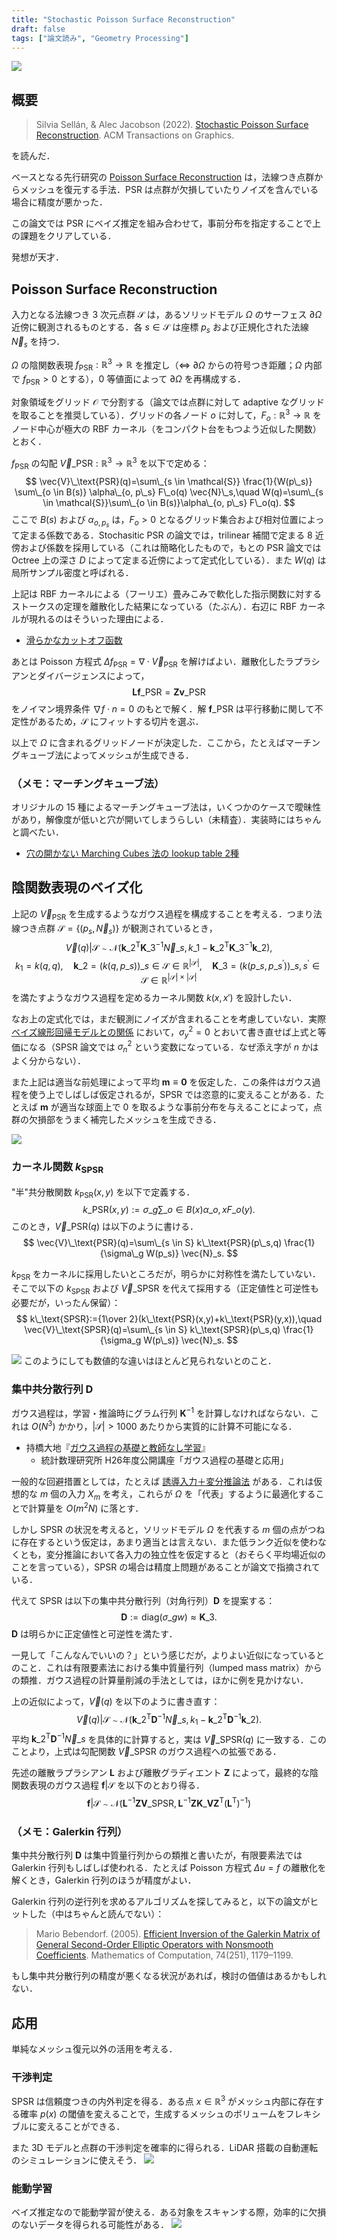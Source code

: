 ```yaml
---
title: "Stochastic Poisson Surface Reconstruction"
draft: false
tags: ["論文読み", "Geometry Processing"]
---
```

![](00.png#center)

## 概要
> Silvia Sellán, & Alec Jacobson (2022). [Stochastic Poisson Surface Reconstruction](https://www.dgp.toronto.edu/projects/stochastic-psr/). ACM Transactions on Graphics.

を読んだ．

ベースとなる先行研究の [Poisson Surface Reconstruction](https://hhoppe.com/proj/poissonrecon/) は，法線つき点群からメッシュを復元する手法．PSR は点群が欠損していたりノイズを含んでいる場合に精度が悪かった．

この論文では PSR にベイズ推定を組み合わせて，事前分布を指定することで上の課題をクリアしている．

発想が天才．

## Poisson Surface Reconstruction
入力となる法線つき 3 次元点群 $\mathcal{S}$ は，あるソリッドモデル $\Omega$ のサーフェス $\partial\Omega$ 近傍に観測されるものとする．各 $s\in\mathcal{S}$ は座標 $p_s$ および正規化された法線 $\vec{N}_s$ を持つ．

$\Omega$ の陰関数表現 $f_\text{PSR}:\mathbb{R}^3\rightarrow\mathbb{R}$ を推定し（⇔ $\partial\Omega$ からの符号つき距離；$\Omega$ 内部で $f_\text{PSR}>0$ とする），$0$ 等値面によって $\partial\Omega$ を再構成する．

対象領域をグリッド $\mathcal{O}$ で分割する（論文では点群に対して adaptive なグリッドを取ることを推奨している）．グリッドの各ノード $o$ に対して，$F_o:\mathbb{R}^3\rightarrow\mathbb{R}$ をノード中心が極大の RBF カーネル（をコンパクト台をもつよう近似した関数）とおく．

$f_\text{PSR}$ の勾配 $\vec{V}\_\text{PSR}:\mathbb{R}^3\rightarrow\mathbb{R}^3$ を以下で定める：
$$
\vec{V}\_\text{PSR}(q)=\sum\_{s \in \mathcal{S}} \frac{1}{W(p\_s)} \sum\_{o \in B(s)} \alpha\_{o, p\_s} F\_o(q) \vec{N}\_s,\quad W(q)=\sum\_{s \in \mathcal{S}}\sum\_{o \in B(s)}\alpha\_{o, p\_s} F\_o(q).
$$
ここで $B(s)$ および $\alpha_{o, p_s}$ は，$F_o>0$ となるグリッド集合および相対位置によって定まる係数である．Stochasitic PSR の論文では，trilinear 補間で定まる 8 近傍および係数を採用している（これは簡略化したもので，もとの PSR 論文では Octree 上の深さ $D$ によって定まる近傍によって定式化している）．また $W(q)$ は局所サンプル密度と呼ばれる．

上記は RBF カーネルによる（フーリエ）畳みこみで軟化した指示関数に対するストークスの定理を離散化した結果になっている（たぶん）．右辺に RBF カーネルが現れるのはそういった理由による．
- [滑らかなカットオフ函数](https://ja.wikipedia.org/wiki/%E8%BB%9F%E5%8C%96%E5%AD%90#%E6%BB%91%E3%82%89%E3%81%8B%E3%81%AA%E3%82%AB%E3%83%83%E3%83%88%E3%82%AA%E3%83%95%E5%87%BD%E6%95%B0)

あとは Poisson 方程式 $\Delta f_\text{PSR}=\nabla\cdot\vec{V}_\text{PSR}$ を解けばよい．離散化したラプラシアンとダイバージェンスによって，
$$
\mathbf{Lf}\_\text{PSR}=\mathbf{Zv}\_\text{PSR}
$$
をノイマン境界条件 $\nabla f\cdot n=0$ のもとで解く．解 $\mathbf{f}\_\text{PSR}$ は平行移動に関して不定性があるため，$\mathcal{S}$ にフィットする切片を選ぶ．

以上で $\Omega$ に含まれるグリッドノードが決定した．ここから，たとえばマーチングキューブ法によってメッシュが生成できる．

### （メモ：マーチングキューブ法）
オリジナルの 15 種によるマーチングキューブ法は，いくつかのケースで曖昧性があり，解像度が低いと穴が開いてしまうらしい（未精査）．実装時にはちゃんと調べたい．
- [穴の開かない Marching Cubes 法の lookup table 2種](https://blog.oimo.io/2022/06/11/mc-tables/)

## 陰関数表現のベイズ化

上記の $\vec{V}_\text{PSR}$ を生成するようなガウス過程を構成することを考える．つまり法線つき点群 $\mathcal{S}=\{(p_s,\vec{N}_s)\}$ が観測されているとき，
$$
\vec{V}(q)|\mathcal{S} \sim \mathcal{N}(\mathbf{k}\_2^\mathsf{T} \mathbf{K}\_3^{-1} \vec{N}\_s, k\_1-\mathbf{k}\_2^\mathsf{T} \mathbf{K}\_3^{-1} \mathbf{k}\_2), 
$$
$$
k_1=k(q, q), \quad \mathbf{k}\_2=(k(q, p\_s))\_{s \in \mathcal{S}} \in \mathbb{R}^{|\mathcal{S}|}, \quad \mathbf{K}\_3=(k(p\_s, p\_{s^{\prime}}))\_{s, s^{\prime} \in \mathcal{S}} \in \mathbb{R}^{|\mathcal{S}| \times|\mathcal{S}|}
$$
を満たすようなガウス過程を定めるカーネル関数 $k(x,x')$ を設計したい．

なお上の定式化では，まだ観測にノイズが含まれることを考慮していない．実際 [ベイズ線形回帰モデルとの関係]() において，$\sigma^2_y=0$ とおいて書き直せば上式と等価になる（SPSR 論文では $\sigma^2_n$ という変数になっている．なぜ添え字が $n$ かはよく分からない）．

また上記は適当な前処理によって平均 $\mathbf{m}\equiv\mathbf{0}$ を仮定した．この条件はガウス過程を使う上でしばしば仮定されるが，SPSR では恣意的に変えることがある．たとえば $\mathbf{m}$ が適当な球面上で $0$ を取るような事前分布を与えることによって，点群の欠損部をうまく補完したメッシュを生成できる．

![](01.png#center)

### カーネル関数 $k_\text{SPSR}$
"半"共分散関数 $k_\text{PSR}(x,y)$ を以下で定義する．
$$
k\_\text{PSR}(x,y):=\sigma\_g\sum\_{o\in B(x)}\alpha\_{o,x} F\_o(y).
$$
このとき，$\vec{V}\_\text{PSR}(q)$ は以下のように書ける．
$$
\vec{V}\_\text{PSR}(q)=\sum\_{s \in S} k\_\text{PSR}(p\_s,q) \frac{1}{\sigma\_g W(p_s)} \vec{N}_s.
$$

$k_\text{PSR}$ をカーネルに採用したいところだが，明らかに対称性を満たしていない．そこで以下の $k_\text{SPSR}$ および $\vec{V}\_\text{SPSR}$ を代えて採用する（正定値性と可逆性も必要だが，いったん保留）：
$$
k\_\text{SPSR}:={1\over 2}(k\_\text{PSR}(x,y)+k\_\text{PSR}(y,x)),\quad \vec{V}\_\text{SPSR}(q)=\sum\_{s \in S} k\_\text{SPSR}(p\_s,q) \frac{1}{\sigma_g W(p\_s)} \vec{N}_s.
$$

![](02.png#center)
このようにしても数値的な違いはほとんど見られないとのこと．

### 集中共分散行列 $\mathbf{D}$
ガウス過程は，学習・推論時にグラム行列 $\mathbf{K}^{-1}$ を計算しなければならない．これは $O(N^3)$ かかり，$|\mathcal{S}|>1000$ あたりから実質的に計算不可能になる．
- 持橋大地『[ガウス過程の基礎と教師なし学習](https://www.ism.ac.jp/~daichi/lectures/H26-GaussianProcess/)』
  - 統計数理研究所 H26年度公開講座「ガウス過程の基礎と応用」

一般的な回避措置としては，たとえば [誘導入力＋変分推論法]() がある．これは仮想的な $m$ 個の入力 $X_m$ を考え，これらが $\Omega$ を「代表」するように最適化することで計算量を $O(m^2N)$ に落とす．

しかし SPSR の状況を考えると，ソリッドモデル $\Omega$ を代表する $m$ 個の点がつねに存在するという仮定は，あまり適当とは言えない．また低ランク近似を使わなくとも，変分推論において各入力の独立性を仮定すると（おそらく平均場近似のことを言っている），SPSR の場合は精度上問題があることが論文で指摘されている．

代えて SPSR は以下の集中共分散行列（対角行列）$\mathbf{D}$ を提案する：
$$
\mathbf{D}:=\text{diag}(\sigma\_g w)\approx \mathbf{K}\_3.
$$
$\mathbf{D}$ は明らかに正定値性と可逆性を満たす．

一見して「こんなんでいいの？」という感じだが，よりよい近似になっているとのこと．これは有限要素法における集中質量行列（lumped mass matrix）からの類推．ガウス過程の計算量削減の手法としては，ほかに例を見かけない．

上の近似によって，$\vec{V}(q)$ を以下のように書き直す：
$$
\vec{V}(q)|\mathcal{S} \sim \mathcal{N}(\mathbf{k}\_2^\mathsf{T} \mathbf{D}^{-1} \vec{N}\_s, k_1-\mathbf{k}\_2^\mathsf{T} \mathbf{D}^{-1} \mathbf{k}\_2).
$$
平均 $\mathbf{k}\_2^\mathsf{T} \mathbf{D}^{-1} \vec{N}\_s$ を具体的に計算すると，実は $\vec{V}\_\text{SPSR}(q)$ に一致する．このことより，上式は勾配関数 $\vec{V}\_\text{SPSR}$ のガウス過程への拡張である．

先述の離散ラプラシアン $\mathbf{L}$ および離散グラディエント $\mathbf{Z}$ によって，最終的な陰関数表現のガウス過程 $\mathbf{f}|\mathcal{S}$ を以下のとおり得る．
$$
\mathbf{f} |\mathcal{S} \sim \mathcal{N}(\mathbf{L}^{-1} \mathbf{Z} \mathbf{V}\_\text{SPSR}, \mathbf{L}^{-1} \mathbf{Z K}\_{\mathbf{V}} \mathbf{Z}^\mathsf{T}(\mathbf{L}^\mathsf{T})^{-1})
$$

### （メモ：Galerkin 行列）
集中共分散行列 $\mathbf{D}$ は集中質量行列からの類推と書いたが，有限要素法では Galerkin 行列もしばしば使われる．たとえば Poisson 方程式 $\Delta u=f$ の離散化を解くとき，Galerkin 行列のほうが精度がよい．

Galerkin 行列の逆行列を求めるアルゴリズムを探してみると，以下の論文がヒットした（中はちゃんと読んでない）：
> Mario Bebendorf. (2005). [Efficient Inversion of the Galerkin Matrix of General Second-Order Elliptic Operators with Nonsmooth Coefficients](https://www.jstor.org/stable/4100175). Mathematics of Computation, 74(251), 1179–1199.

もし集中共分散行列の精度が悪くなる状況があれば，検討の価値はあるかもしれない．

## 応用
単純なメッシュ復元以外の活用を考える．

### 干渉判定
SPSR は信頼度つきの内外判定を得る．ある点 $x\in\mathbb{R}^3$ がメッシュ内部に存在する確率 $p(x)$ の閾値を変えることで，生成するメッシュのボリュームをフレキシブルに変えることができる．

また 3D モデルと点群の干渉判定を確率的に得られる．LiDAR 搭載の自動運転のシミュレーションに使えそう．
![](03.PNG)

### 能動学習
ベイズ推定なので能動学習が使える．ある対象をスキャンする際，効率的に欠損のないデータを得られる可能性がある．
![](04.PNG#center)